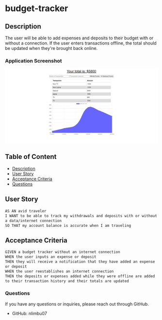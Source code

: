 # budget-tracker

## Description
The user will be able to add expenses and deposits to their budget with or without a connection. If the user enters transactions offline, the total should be updated when they're brought back online.

### Application Screenshot
![screenshot](./public/image/Budget-Tracker.png)

## Table of Content
- [Description](#description)
- [User Story](#user-story)
- [Acceptance Criteria](#acceptance-criteria)
- [Questions](#questions)

## User Story
```
AS AN avid traveler
I WANT to be able to track my withdrawals and deposits with or without a data/internet connection
SO THAT my account balance is accurate when I am traveling 
```

## Acceptance Criteria
```
GIVEN a budget tracker without an internet connection
WHEN the user inputs an expense or deposit
THEN they will receive a notification that they have added an expense or deposit
WHEN the user reestablishes an internet connection
THEN the deposits or expenses added while they were offline are added to their transaction history and their totals are updated
```
### Questions

If you have any questions or inquiries, please reach out through GitHub.

- GitHub: nlimbu07